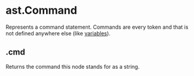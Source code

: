 # ast.Command

Represents a command statement. Commands are every token and that is not defined anywhere else (like [variables](Variable)).

## .cmd

Returns the command this node stands for as a string.
